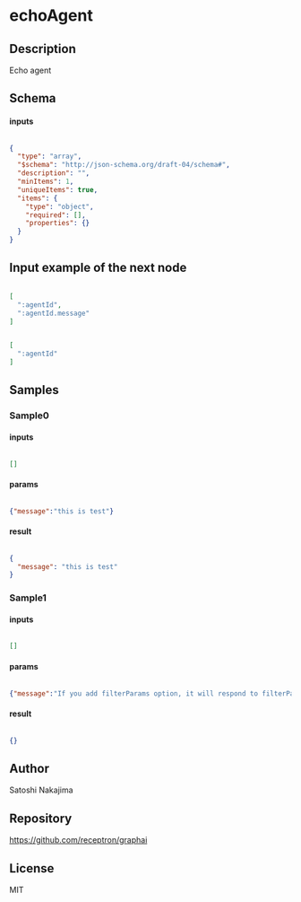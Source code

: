 # echoAgent

## Description

Echo agent

## Schema

#### inputs

```json

{
  "type": "array",
  "$schema": "http://json-schema.org/draft-04/schema#",
  "description": "",
  "minItems": 1,
  "uniqueItems": true,
  "items": {
    "type": "object",
    "required": [],
    "properties": {}
  }
}

````

## Input example of the next node

```json

[
  ":agentId",
  ":agentId.message"
]

````
```json

[
  ":agentId"
]

````

## Samples

### Sample0

#### inputs

```json

[]

````

#### params

```json

{"message":"this is test"}

````

#### result

```json

{
  "message": "this is test"
}

````
### Sample1

#### inputs

```json

[]

````

#### params

```json

{"message":"If you add filterParams option, it will respond to filterParams","filterParams":true}

````

#### result

```json

{}

````

## Author

Satoshi Nakajima

## Repository

https://github.com/receptron/graphai

## License

MIT


